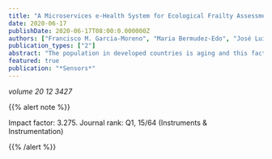 ```yaml
---
title: "A Microservices e-Health System for Ecological Frailty Assessment Using Wearables"
date: 2020-06-17
publishDate: 2020-06-17T08:00:0.000000Z
authors: ["Francisco M. Garcia-Moreno", "Maria Bermudez-Edo", "José Luis Garrido", "Estefanía Rodríguez-García", "José Manuel Pérez-Mármol", "María José Rodríguez-Fórtiz"]
publication_types: ["2"]
abstract: "The population in developed countries is aging and this fact results in high elderly health costs, as well as a decrease in the number of active working members to support these costs. This could lead to a collapse of the current systems. One of the first insights of the decline in elderly people is frailty, which could be decelerated if it is detected at an early stage. Nowadays, health professionals measure frailty manually through questionnaires and tests of strength or gait focused on the physical dimension. Sensors are increasingly used to measure and monitor different e-health indicators while the user is performing Basic Activities of Daily Life (BADL). In this paper, we present a system based on microservices architecture, which collects sensory data while the older adults perform Instrumental ADLs (IADLs) in combination with BADLs. IADLs involve physical dimension, but also cognitive and social dimensions. With the sensory data we built a machine learning model to assess frailty status which outperforms the previous works that only used BADLs. Our model is accurate, ecological, non-intrusive, flexible and can help health professionals to automatically detect frailty."
featured: true
publication: "*Sensors*"
---
```


_volume 20 12 3427_


{{% alert note %}}

Impact factor: 3.275. Journal rank: Q1, 15/64 (Instruments & Instrumentation)

{{% /alert %}}
